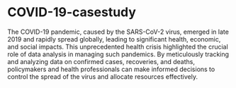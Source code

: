 # COVID-19-casestudy
The COVID-19 pandemic, caused by the SARS-CoV-2 virus, emerged in late 2019 and rapidly spread globally, leading to significant health, economic, and social impacts. This unprecedented health crisis highlighted the crucial role of data analysis in managing such pandemics. By meticulously tracking and analyzing data on confirmed cases, recoveries, and deaths, policymakers and health professionals can make informed decisions to control the spread of the virus and allocate resources effectively.
